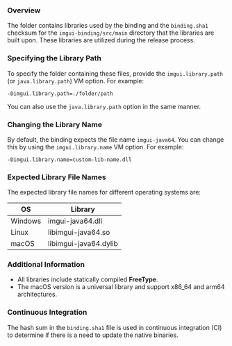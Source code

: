### Overview

The folder contains libraries used by the binding and the `binding.sha1` checksum for the `imgui-binding/src/main` directory that the libraries are built upon. These libraries are utilized during the release process.

### Specifying the Library Path

To specify the folder containing these files, provide the `imgui.library.path` (or `java.library.path`) VM option. For example:
```
-Dimgui.library.path=./folder/path
```
You can also use the `java.library.path` option in the same manner.

### Changing the Library Name

By default, the binding expects the file name `imgui-java64`. You can change this by using the `imgui.library.name` VM option. For example:
```
-Dimgui.library.name=custom-lib-name.dll
```

### Expected Library File Names

The expected library file names for different operating systems are:

| OS      | Library               |
|---------|-----------------------|
| Windows | imgui-java64.dll      |
| Linux   | libimgui-java64.so    |
| macOS   | libimgui-java64.dylib |

### Additional Information

- All libraries include statically compiled **FreeType**.
- The macOS version is a universal library and support x86_64 and arm64 architectures.

### Continuous Integration

The hash sum in the `binding.sha1` file is used in continuous integration (CI) to determine if there is a need to update the native binaries.

